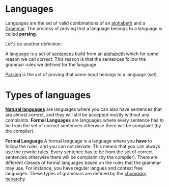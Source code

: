 # Languages

Languages are the set of valid combinations of an [alphabeth](Alphabeth.md) and a [Grammar](Grammar.md). The process of proving that a language belongs to a language is called **parsing**. 

Let's do another definition:

A language is a set of [sentences](Sentences.md) build from an [alphabeth](Alphabeth.md) which for some reason we call correct. This reason is that the sentences follow the grammar rules we defined for the langauge. 

[Parsing](parsing.md) is the act of proving that some input belongs to a language (set). 

# Types of languages 
**[Natural languages](Natural%20languages.md)** are languages where you can also have sentences that are almost correct, and they will still be accepted mostly without any complaints. **Formal Languages** are languages where every sentence has to be from the set of correct sentences otherwise there will be complaint (by the compiler).


**Formal Language** A formal language is a language where you **have** to follow the rules, and you can not deviate. This means that you can always use the rewrite rules. Every sentence has to be from the set of correct sentences otherwise there will be complaint (by the compiler). There are different classes of formal languages based on the rules that the grammar may use.  For instance, you have regular langues and context free languages. These types of grammars are defined by the [chompsky heirarchy](chompsky%20heirarchy.md)
